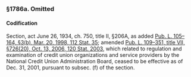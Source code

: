 ### §1786a. Omitted ###

#### Codification ####

Section, act June 26, 1934, ch. 750, title II, §206A, as added [Pub. L. 105–164, §3(b), Mar. 20, 1998, 112 Stat. 35](/statviewer.htm?volume=112&page=35); amended [Pub. L. 109–351, title VII, §726(20), Oct. 13, 2006, 120 Stat. 2003](/statviewer.htm?volume=120&page=2003), which related to regulation and examination of credit union organizations and service providers by the National Credit Union Administration Board, ceased to be effective as of Dec. 31, 2001, pursuant to subsec. (f) of the section.